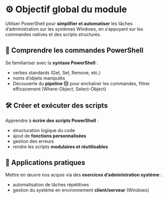 # **⚙️ Objectif global du module**

Utiliser PowerShell pour **simplifier et automatiser** les tâches d’administration sur les systèmes Windows, en s’appuyant sur les commandes natives et des scripts structurés.



## **🧠 Comprendre les commandes PowerShell**

Se familiariser avec la **syntaxe PowerShell** :

- verbes standards (Get, Set, Remove, etc.)
- noms d’objets manipulés
- Découverte du **pipeline (|)** pour enchaîner les commandes, filtrer efficacement (Where-Object, Select-Object)

## **🛠️ Créer et exécuter des scripts**

Apprendre à **écrire des scripts PowerShell** :

- structuration logique du code
- ajout de **fonctions personnalisées**
- gestion des erreurs
- rendre les scripts **modulaires et réutilisables**

## **🧪 Applications pratiques**

Mettre en œuvre nos acquis via des **exercices d’administration système** :

- automatisation de tâches répétitives
- gestion du système en environnement **client/serveur** (Windows)

